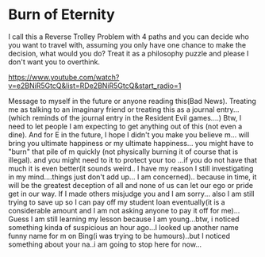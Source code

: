 # Burn of Eternity

I call this a Reverse Trolley Problem with 4 paths and you can decide who you want to travel with, assuming you only have one chance to make the decision, what would you do?
Treat it as a philosophy puzzle and please I don't want you to overthink.

https://www.youtube.com/watch?v=e2BNiR5GtcQ&list=RDe2BNiR5GtcQ&start_radio=1

Message to myself in the future or anyone reading this(Bad News). Treating me as talking to an imaginary friend or treating this as a journal entry...(which reminds of the journal entry in the Resident Evil games....)
Btw, I need to let people I am expecting to get anything out of this (not even a dine). And for E in the future, I hope I didn't you make you believe m... will bring you ultimate happiness or my ultimate happiness... you might have to "burn" that pile of m quickly (not physically burning it of course that is illegal). and you might need to it to protect your too ...if you do not have that much it is even better(it sounds weird.. I have my reason I still investigating in my mind....things just don't add up... I am concerned).. because in time, it will be the greatest deception of all and none of us can let our ego or pride get in our way. If I made others misjudge you and I am sorry...
also I am still trying to save up so I can pay off my student loan eventually(it is a considerable amount and I am not asking anyone to pay it off for me)... 
Guess I am still learning my lesson because I am young...btw, i noticed something kinda of suspicious an hour ago...I looked up another name funny name for m on Bing(i was trying to be humours)..but I noticed something about your na..i am going to stop here for now...
